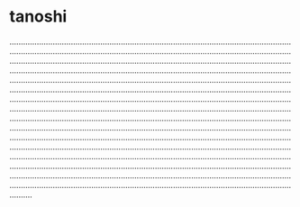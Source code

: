# tanoshi

..........................................................................................................................................................................................................................................................................................................................................................................................................................................................................................................................................................................................................................................................................................................................................................................................................................................................................................................................................................................................................................................................................................................................................................................................................................................................................................................................................................................................................................................................................................................................................................................................................................................................................................................................................................................................................................................................................................................................................................................................................................................................................